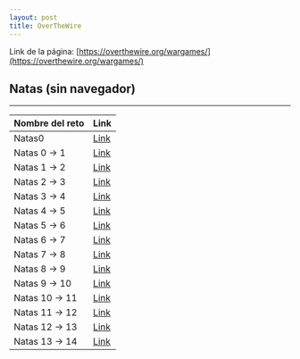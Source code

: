 ```yaml
---
layout: post
title: OverTheWire
---
```

Link de la página: [https://overthewire.org/wargames/](https://overthewire.org/wargames/)

## Natas (sin navegador)
---

|Nombre del reto|Link|
|--|--|
|Natas0|[Link](/level0)|
|Natas 0 -> 1|[Link](/level-0-1)|
|Natas 1 -> 2|[Link](/level-1-2)|
|Natas 2 -> 3|[Link](/level-2-3)|
|Natas 3 -> 4|[Link](/level-3-4)|
|Natas 4 -> 5|[Link](/level-4-5)|
|Natas 5 -> 6|[Link](/level-5-6)|
|Natas 6 -> 7|[Link](/level-6-7)|
|Natas 7 -> 8|[Link](/level-7-8)|
|Natas 8 -> 9|[Link](/level-8-9)|
|Natas 9 -> 10|[Link](/level-9-10)|
|Natas 10 -> 11|[Link](/level-10-11)|
|Natas 11 -> 12|[Link](/level-11-12)|
|Natas 12 -> 13|[Link](/level-12-13)|
|Natas 13 -> 14|[Link](/level-13-14)|
